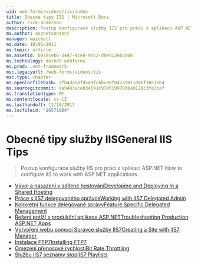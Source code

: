 ```yaml
---
uid: web-forms/videos/iis/index
title: Obecné tipy IIS | Microsoft Docs
author: rick-anderson
description: Postup konfigurace služby IIS pro práci s aplikací ASP.NET.
ms.author: aspnetcontent
manager: wpickett
ms.date: 10/05/2011
ms.topic: article
ms.assetid: 0078ceb6-3447-4ce4-90c2-d0e013ebc000
ms.technology: dotnet-webforms
ms.prod: .net-framework
msc.legacyurl: /web-forms/videos/iis
msc.type: chapter
ms.openlocfilehash: 2fb4da58fd5e0fc6bce8f042a9811d4ef30c1eb4
ms.sourcegitcommit: 9a9483aceb34591c97451997036a9120c3fe2baf
ms.translationtype: MT
ms.contentlocale: cs-CZ
ms.lasthandoff: 11/10/2017
ms.locfileid: "26571984"
---
```

<a name="general-iis-tips"></a><span data-ttu-id="7923b-103">Obecné tipy služby IIS</span><span class="sxs-lookup"><span data-stu-id="7923b-103">General IIS Tips</span></span>
====================
> <span data-ttu-id="7923b-104">Postup konfigurace služby IIS pro práci s aplikací ASP.NET.</span><span class="sxs-lookup"><span data-stu-id="7923b-104">How to configure IIS to work with ASP.NET applications.</span></span>


- [<span data-ttu-id="7923b-105">Vývoj a nasazení v sdílené hostování</span><span class="sxs-lookup"><span data-stu-id="7923b-105">Developing and Deploying In a Shared Hosting</span></span>](developing-and-deploying-in-a-shared-hosting.md)
- [<span data-ttu-id="7923b-106">Práce s IIS7 delegovaného správce</span><span class="sxs-lookup"><span data-stu-id="7923b-106">Working with IIS7 Delegated Admin</span></span>](working-with-iis7-deligated-admin.md)
- [<span data-ttu-id="7923b-107">Konkrétní funkce delegované správy</span><span class="sxs-lookup"><span data-stu-id="7923b-107">Feature Specific Delegated Management</span></span>](feature-specific-delegated-management.md)
- [<span data-ttu-id="7923b-108">Řešení potíží s produkční aplikace ASP.NET</span><span class="sxs-lookup"><span data-stu-id="7923b-108">Troubleshooting Production ASP.NET Apps</span></span>](troubleshooting-production-aspnet-apps.md)
- [<span data-ttu-id="7923b-109">Vytvoření webu pomocí Správce služby IIS7</span><span class="sxs-lookup"><span data-stu-id="7923b-109">Creating a Site with IIS7 Manager</span></span>](creating-a-site-with-iis7-manager.md)
- [<span data-ttu-id="7923b-110">Instalace FTP7</span><span class="sxs-lookup"><span data-stu-id="7923b-110">Installing FTP7</span></span>](installing-ftp7.md)
- [<span data-ttu-id="7923b-111">Omezení přenosové rychlosti</span><span class="sxs-lookup"><span data-stu-id="7923b-111">Bit Rate Throttling</span></span>](bit-rate-throttling.md)
- [<span data-ttu-id="7923b-112">Službu IIS7 seznamy stop</span><span class="sxs-lookup"><span data-stu-id="7923b-112">IIS7 Playlists</span></span>](iis7-playlists.md)
